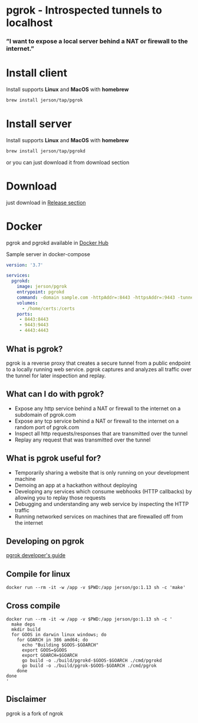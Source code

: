 
# pgrok - Introspected tunnels to localhost 
### ”I want to expose a local server behind a NAT or firewall to the internet.”

# Install client

Install supports **Linux** and **MacOS** with **homebrew**
```bash
brew install jerson/tap/pgrok
```

# Install server

Install supports **Linux** and **MacOS** with **homebrew**
```bash
brew install jerson/tap/pgrokd
```

or you can just download it from download section

# Download
just download in [Release section](https://github.com/jerson/pgrok/releases)

# Docker

pgrok and pgrokd available in [Docker Hub](https://hub.docker.com/r/jerson/pgrok)

Sample server in docker-compose

```yaml
version: '3.7'

services:
  pgrokd:
    image: jerson/pgrok
    entrypoint: pgrokd    
    command: -domain sample.com -httpAddr=:8443 -httpsAddr=:9443 -tunnelAddr=:4443 -tlsCrt=/certs/tls.crt -tlsKey=/certs/tls.key
    volumes:
      - /home/certs:/certs
    ports:
     - 8443:8443
     - 9443:9443
     - 4443:4443
```

## What is pgrok?
pgrok is a reverse proxy that creates a secure tunnel from a public endpoint to a locally running web service.
pgrok captures and analyzes all traffic over the tunnel for later inspection and replay.

## What can I do with pgrok?
- Expose any http service behind a NAT or firewall to the internet on a subdomain of pgrok.com
- Expose any tcp service behind a NAT or firewall to the internet on a random port of pgrok.com
- Inspect all http requests/responses that are transmitted over the tunnel
- Replay any request that was transmitted over the tunnel


## What is pgrok useful for?
- Temporarily sharing a website that is only running on your development machine
- Demoing an app at a hackathon without deploying
- Developing any services which consume webhooks (HTTP callbacks) by allowing you to replay those requests
- Debugging and understanding any web service by inspecting the HTTP traffic
- Running networked services on machines that are firewalled off from the internet

## Developing on pgrok
[pgrok developer's guide](docs/DEVELOPMENT.md)

## Compile for linux

```
docker run --rm -it -w /app -v $PWD:/app jerson/go:1.13 sh -c 'make'
```

## Cross compile

```
docker run --rm -it -w /app -v $PWD:/app jerson/go:1.13 sh -c '
  make deps
  mkdir build
  for GOOS in darwin linux windows; do
    for GOARCH in 386 amd64; do
      echo "Building $GOOS-$GOARCH"
      export GOOS=$GOOS
      export GOARCH=$GOARCH
      go build -o ./build/pgrokd-$GOOS-$GOARCH ./cmd/pgrokd
      go build -o ./build/pgrok-$GOOS-$GOARCH ./cmd/pgrok
    done
done
'
```


## Disclaimer
pgrok is a fork of ngrok